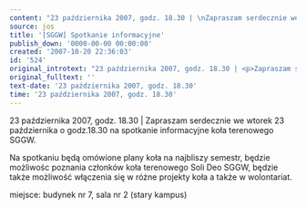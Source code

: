 ```yaml
---
content: "23 października 2007, godz. 18.30 | \nZapraszam serdecznie we wtorek 23 października o godz.18.30 na spotkanie informacyjne koła terenowego SGGW.\n\r\nNa spotkaniu będą omówione plany koła na najbliszy semestr, będzie możliwośc poznania członków koła terenowego Soli Deo SGGW, będzie także możliwość włączenia się w różne projekty koła a także w wolontariat.\n\nmiejsce: budynek nr 7,  sala nr 2 (stary kampus)\n\r\n         "
source: jos
title: '[SGGW] Spotkanie informacyjne'
publish_down: '0000-00-00 00:00:00'
created: '2007-10-20 22:36:03'
id: '524'
original_introtext: "23 października 2007, godz. 18.30 | <p>Zapraszam serdecznie we wtorek 23 października o godz.18.30 na spotkanie informacyjne koła terenowego SGGW.<br>\r\nNa spotkaniu będą omówione plany koła na najbliszy semestr, będzie możliwośc poznania członków koła terenowego Soli Deo SGGW, będzie także możliwość włączenia się w różne projekty koła a także w wolontariat.</p><p>miejsce: budynek nr 7,  sala nr 2 (stary kampus)<br>\r\n         "
original_fulltext: ''
text-date: '23 października 2007, godz. 18.30'
time: '23 października 2007, godz. 18.30'
---
```

23 października 2007, godz. 18.30 | 
Zapraszam serdecznie we wtorek 23 października o godz.18.30 na spotkanie informacyjne koła terenowego SGGW.

Na spotkaniu będą omówione plany koła na najbliszy semestr, będzie możliwośc poznania członków koła terenowego Soli Deo SGGW, będzie także możliwość włączenia się w różne projekty koła a także w wolontariat.

miejsce: budynek nr 7,  sala nr 2 (stary kampus)

         

<!--{{json:{"created_date":"2007-10-20 22:36:03","publish_down":"0000-00-00 00:00:00","id":"524"}}}-->